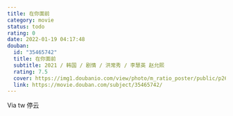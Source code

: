 ```yaml
---
title: 在你面前
category: movie
status: todo
rating: 0
date: 2022-01-19 04:17:48
douban:
  id: "35465742"
  title: 在你面前
  subtitle: 2021 / 韩国 / 剧情 / 洪常秀 / 李慧英 赵允熙
  rating: 7.5
  cover: https://img1.doubanio.com/view/photo/m_ratio_poster/public/p2692035069.jpg
  link: https://movie.douban.com/subject/35465742/
---
```


Via tw 停云